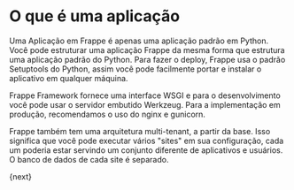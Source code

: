 <!-- add-breadcrumbs -->
# O que é uma aplicação

Uma Aplicação em Frappe é apenas uma aplicação padrão em Python. Você pode estruturar uma aplicação Frappe da mesma forma que estrutura uma aplicação padrão do Python. Para fazer o deploy, Frappe usa o padrão Setuptools do Python, assim você pode facilmente portar e instalar o aplicativo em qualquer máquina.

Frappe Framework fornece uma interface WSGI e para o desenvolvimento você pode usar o servidor embutido Werkzeug. Para a implementação em produção, recomendamos o uso do nginx e gunicorn.

Frappe também tem uma arquitetura multi-tenant, a partir da base. Isso significa que você pode executar vários "sites" em sua configuração, cada um poderia estar servindo um conjunto diferente de aplicativos e usuários. O banco de dados de  cada site é separado.

{next}
